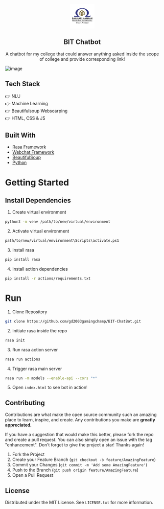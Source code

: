 
<br />
<div align="center">
  <a href="https://github.com/gd2003gamingchamp/BIT-Assistant-pvt">
    <img src="assets/bit.png" alt="Logo" width="80" height="80">
  </a>

  <h2 align="center">BIT Chatbot</h2>

  <p align="center">
    A chatbot for my college that could answer anything asked inside the scope of college and provide corresponding link!
  
 <br>
   
</div>

![image](assets/giffy.gif)


## Tech Stack
👉 NLU <br>
👉 Machine Learning <br>
👉 Beautifulsoup Webscarping <br>
👉 HTML, CSS & JS

## Built With
* [Rasa Framework](rasa.com)
* [Webchat Framework](https://github.com/botfront/rasa-webchat)
* [BeautifulSoup](https://beautiful-soup-4.readthedocs.io/en/latest/)
* [Python](python.org)

# Getting Started

## Install Dependencies
1. Create virtual environment
```sh
python3 -m venv /path/to/new/virtual/environment
```
2. Activate virtual environment
```sh
path/to/new/virtual/environment\Scripts\activate.ps1
```
3. Install rasa
```sh
pip install rasa
```
4. Install action dependencies
```sh
pip install -r actions/requirements.txt
```

# Run

1. Clone Repository
```sh
git clone https://github.com/gd2003gamingchamp/BIT-ChatBot.git
```
2. Initiate rasa inside the repo
```sh
rasa init
```
3. Run rasa action server
```sh
rasa run actions
```
4. Trigger rasa main server
```sh
rasa run -m models --enable-api --cors "*"
```
5. Open `index.html` to see bot in action!

## Contributing

Contributions are what make the open source community such an amazing place to learn, inspire, and create. Any contributions you make are **greatly appreciated**.

If you have a suggestion that would make this better, please fork the repo and create a pull request. You can also simply open an issue with the tag "enhancement".
Don't forget to give the project a star! Thanks again!

1. Fork the Project
2. Create your Feature Branch (`git checkout -b feature/AmazingFeature`)
3. Commit your Changes (`git commit -m 'Add some AmazingFeature'`)
4. Push to the Branch (`git push origin feature/AmazingFeature`)
5. Open a Pull Request

## License

Distributed under the MIT License. See `LICENSE.txt` for more information.


